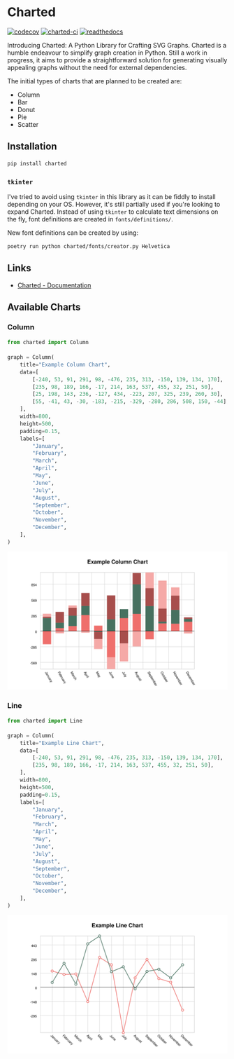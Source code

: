 # Charted

[![codecov](https://codecov.io/github/marzukia/charted/graph/badge.svg?token=X5HJF0R2FJ)](https://codecov.io/github/marzukia/charted) [![charted-ci](https://github.com/marzukia/charted/actions/workflows/ci.yml/badge.svg)](https://github.com/marzukia/charted/actions/workflows/ci.yml) [![readthedocs](https://readthedocs.org/projects/charted-py/badge/?version=latest)](https://charted-py.readthedocs.io/en/latest/?badge=latest)

Introducing Charted: A Python Library for Crafting SVG Graphs. Charted is a humble endeavour to simplify graph creation in Python. Still a work in progress, it aims to provide a straightforward solution for generating visually appealing graphs without the need for external dependencies.

The initial types of charts that are planned to be created are:

- Column
- Bar
- Donut
- Pie
- Scatter

## Installation

```sh
pip install charted
```

### `tkinter`

I've tried to avoid using `tkinter` in this library as it can be fiddly to install depending on your OS. However, it's still partially used if you're looking to expand Charted. Instead of using `tkinter` to calculate text dimensions on the fly, font definitions are created in `fonts/definitions/`.

New font definitions can be created by using:

```sh
poetry run python charted/fonts/creator.py Helvetica
```

## Links

- [Charted - Documentation](https://charted-py.readthedocs.io/en/latest/genindex.html)

## Available Charts

### Column

```py
from charted import Column

graph = Column(
    title="Example Column Chart",
    data=[
        [-240, 53, 91, 291, 98, -476, 235, 313, -150, 139, 134, 170],
        [235, 98, 189, 166, -17, 214, 163, 537, 455, 32, 251, 50],
        [25, 198, 143, 236, -127, 434, -223, 207, 325, 239, 260, 30],
        [55, -41, 43, -30, -183, -215, -329, -280, 286, 508, 150, -44],
    ],
    width=800,
    height=500,
    padding=0.15,
    labels=[
        "January",
        "February",
        "March",
        "April",
        "May",
        "June",
        "July",
        "August",
        "September",
        "October",
        "November",
        "December",
    ],
)
```

![](/docs/examples/column.svg)

### Line

```py
from charted import Line

graph = Column(
    title="Example Line Chart",
    data=[
        [-240, 53, 91, 291, 98, -476, 235, 313, -150, 139, 134, 170],
        [235, 98, 189, 166, -17, 214, 163, 537, 455, 32, 251, 50],
    ],
    width=800,
    height=500,
    padding=0.15,
    labels=[
        "January",
        "February",
        "March",
        "April",
        "May",
        "June",
        "July",
        "August",
        "September",
        "October",
        "November",
        "December",
    ],
)
```

![](/docs/examples/line.svg)
